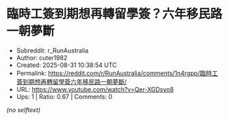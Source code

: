 # 臨時工簽到期想再轉留學簽？六年移民路一朝夢斷

- Subreddit: r_RunAustralia
- Author: cuter1982
- Created: 2025-08-31 10:38:54 UTC
- Permalink: https://reddit.com/r/RunAustralia/comments/1n4rgpp/臨時工簽到期想再轉留學簽六年移民路一朝夢斷/
- URL: https://www.youtube.com/watch?v=Qer-XGDsyo8
- Ups: 1 | Ratio: 0.67 | Comments: 0

_(no selftext)_
